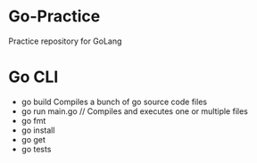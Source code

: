# Go-Practice
Practice repository for GoLang

# Go CLI
- go build 
  Compiles a bunch of go source code files
- go run main.go // Compiles and executes one or multiple files
- go fmt
- go install
- go get
- go tests
